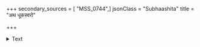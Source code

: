 +++
secondary_sources = [ "MSS_0744",]
jsonClass = "Subhaashita"
title = "अथ धूकस्वरो"

+++

<details><summary>Text</summary>

अथ धूकस्वरो वामे यात्रायां गच्छतः शुभः।  
दक्षिणे मृतये किंचिद् दुष्टं दर्शनमस्य हि॥
</details>
